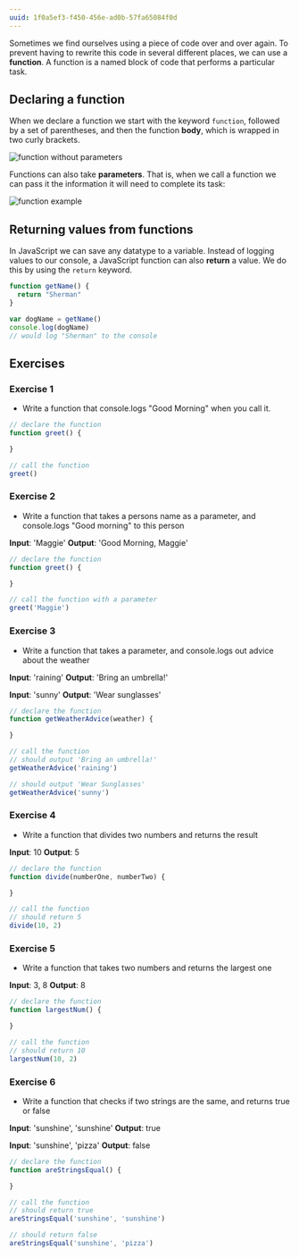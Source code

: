 ```yaml
---
uuid: 1f0a5ef3-f450-456e-ad0b-57fa65084f0d
---
```


Sometimes we find ourselves using a piece of code over and over again. To prevent having to rewrite this code in several different places, we can use a **function**. A function is a named block of code that performs a particular task.

## Declaring a function

When we declare a function we start with the keyword `function`, followed by a set of parentheses, and then the function **body**, which is wrapped in two curly brackets.

![function without parameters](https://cl.ly/28122V3k3l20/Image%202017-10-23%20at%208.51.06%20PM.png)

Functions can also take **parameters**. That is, when we call a function we can pass it the information it will need to complete its task:

![function example](https://cl.ly/0L2y1R3c0d3X/Image%202017-10-23%20at%208.43.56%20PM.png)


## Returning values from functions

In JavaScript we can save any datatype to a variable. Instead of logging values to our console, a JavaScript function can also **return** a value. We do this by using the `return` keyword.

```javascript
function getName() {
  return "Sherman"
}

var dogName = getName()
console.log(dogName)
// would log "Sherman" to the console
```

## Exercises

### Exercise 1
- Write a function that console.logs "Good Morning" when you call it.

```javascript
// declare the function
function greet() {

}

// call the function
greet()
```

### Exercise 2
- Write a function that takes a persons name as a parameter, and console.logs "Good morning" to this person

**Input**: 'Maggie'
**Output**: 'Good Morning, Maggie'

```javascript
// declare the function
function greet() {

}

// call the function with a parameter
greet('Maggie')
```

### Exercise 3
- Write a function that takes a parameter, and console.logs out advice about the weather

**Input**: 'raining'
**Output**: 'Bring an umbrella!'

**Input**: 'sunny'
**Output**: 'Wear sunglasses'

```javascript
// declare the function
function getWeatherAdvice(weather) {

}

// call the function
// should output 'Bring an umbrella!'
getWeatherAdvice('raining')

// should output 'Wear Sunglasses'
getWeatherAdvice('sunny')
```

### Exercise 4
- Write a function that divides two numbers and returns the result

**Input**: 10
**Output**: 5

```javascript
// declare the function
function divide(numberOne, numberTwo) {

}

// call the function
// should return 5
divide(10, 2)

```


### Exercise 5
- Write a function that takes two numbers and returns the largest one

**Input**: 3, 8
**Output**: 8

```javascript
// declare the function
function largestNum() {

}

// call the function
// should return 10
largestNum(10, 2)
```

### Exercise  6
- Write a function that checks if two strings are the same, and returns true or false

**Input**: 'sunshine', 'sunshine'
**Output**: true

**Input**: 'sunshine', 'pizza'
**Output**: false

```javascript
// declare the function
function areStringsEqual() {

}

// call the function
// should return true
areStringsEqual('sunshine', 'sunshine')

// should return false
areStringsEqual('sunshine', 'pizza')
```
